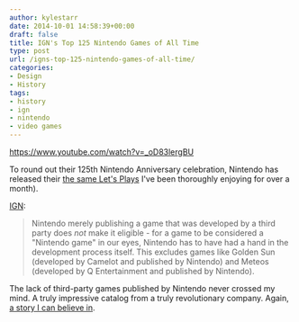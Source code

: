 ```yaml
---
author: kylestarr
date: 2014-10-01 14:58:39+00:00
draft: false
title: IGN's Top 125 Nintendo Games of All Time
type: post
url: /igns-top-125-nintendo-games-of-all-time/
categories:
- Design
- History
tags:
- history
- ign
- nintendo
- video games
---
```


<https://www.youtube.com/watch?v=_oD83lergBU>

To round out their 125th Nintendo Anniversary celebration, Nintendo has released their [the same Let's Plays](/2014/08/28/ign-celebrates-nintendos-125th-anniversary-by-playing-125-nintendo-games/) I've been thoroughly enjoying for over a month).

[IGN](http://www.ign.com/articles/2014/09/24/the-top-125-nintendo-games-of-all-time):

> Nintendo merely publishing a game that was developed by a third party does _not_ make it eligible - for a game to be considered a "Nintendo game" in our eyes, Nintendo has to have had a hand in the development process itself. This excludes games like Golden Sun (developed by Camelot and published by Nintendo) and Meteos (developed by Q Entertainment and published by Nintendo).

The lack of third-party games published by Nintendo never crossed my mind. A truly impressive catalog from a truly revolutionary company. Again, [a story I can believe in](/2014/09/30/stats-v-story/).

